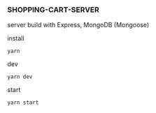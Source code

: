 ### SHOPPING-CART-SERVER

server build with Express, MongoDB (Mongoose)

install

```
yarn
```

dev

```
yarn dev
```

start

```
yarn start
```
